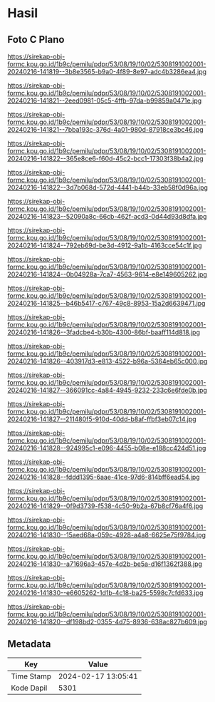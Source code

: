 # Hasil

## Foto C Plano

https://sirekap-obj-formc.kpu.go.id/1b9c/pemilu/pdpr/53/08/19/10/02/5308191002001-20240216-141819--3b8e3565-b9a0-4f89-8e97-adc4b3286ea4.jpg

https://sirekap-obj-formc.kpu.go.id/1b9c/pemilu/pdpr/53/08/19/10/02/5308191002001-20240216-141821--2eed0981-05c5-4ffb-97da-b99859a0471e.jpg

https://sirekap-obj-formc.kpu.go.id/1b9c/pemilu/pdpr/53/08/19/10/02/5308191002001-20240216-141821--7bba193c-376d-4a01-980d-87918ce3bc46.jpg

https://sirekap-obj-formc.kpu.go.id/1b9c/pemilu/pdpr/53/08/19/10/02/5308191002001-20240216-141822--365e8ce6-f60d-45c2-bcc1-17303f38b4a2.jpg

https://sirekap-obj-formc.kpu.go.id/1b9c/pemilu/pdpr/53/08/19/10/02/5308191002001-20240216-141822--3d7b068d-572d-4441-b44b-33eb58f0d96a.jpg

https://sirekap-obj-formc.kpu.go.id/1b9c/pemilu/pdpr/53/08/19/10/02/5308191002001-20240216-141823--52090a8c-66cb-462f-acd3-0d44d93d8dfa.jpg

https://sirekap-obj-formc.kpu.go.id/1b9c/pemilu/pdpr/53/08/19/10/02/5308191002001-20240216-141824--792eb69d-be3d-4912-9a1b-4163cce54c1f.jpg

https://sirekap-obj-formc.kpu.go.id/1b9c/pemilu/pdpr/53/08/19/10/02/5308191002001-20240216-141824--0b04928a-7ca7-4563-9614-e8e149605262.jpg

https://sirekap-obj-formc.kpu.go.id/1b9c/pemilu/pdpr/53/08/19/10/02/5308191002001-20240216-141825--b46b5417-c767-49c8-8953-15a2d6639471.jpg

https://sirekap-obj-formc.kpu.go.id/1b9c/pemilu/pdpr/53/08/19/10/02/5308191002001-20240216-141826--3fadcbe4-b30b-4300-86bf-baaff114d818.jpg

https://sirekap-obj-formc.kpu.go.id/1b9c/pemilu/pdpr/53/08/19/10/02/5308191002001-20240216-141826--403917d3-e813-4522-b96a-5364eb65c000.jpg

https://sirekap-obj-formc.kpu.go.id/1b9c/pemilu/pdpr/53/08/19/10/02/5308191002001-20240216-141827--366091cc-4a84-4945-9232-233c6e6fde0b.jpg

https://sirekap-obj-formc.kpu.go.id/1b9c/pemilu/pdpr/53/08/19/10/02/5308191002001-20240216-141827--211480f5-910d-40dd-b8af-ffbf3eb07c14.jpg

https://sirekap-obj-formc.kpu.go.id/1b9c/pemilu/pdpr/53/08/19/10/02/5308191002001-20240216-141828--924995c1-e096-4455-b08e-e188cc424d51.jpg

https://sirekap-obj-formc.kpu.go.id/1b9c/pemilu/pdpr/53/08/19/10/02/5308191002001-20240216-141828--fddd1395-6aae-41ce-97d6-814bff6ead54.jpg

https://sirekap-obj-formc.kpu.go.id/1b9c/pemilu/pdpr/53/08/19/10/02/5308191002001-20240216-141829--0f9d3739-f538-4c50-9b2a-67b8cf76a4f6.jpg

https://sirekap-obj-formc.kpu.go.id/1b9c/pemilu/pdpr/53/08/19/10/02/5308191002001-20240216-141830--15aed68a-059c-4928-a4a8-6625e75f9784.jpg

https://sirekap-obj-formc.kpu.go.id/1b9c/pemilu/pdpr/53/08/19/10/02/5308191002001-20240216-141830--a71696a3-457e-4d2b-be5a-d16f1362f388.jpg

https://sirekap-obj-formc.kpu.go.id/1b9c/pemilu/pdpr/53/08/19/10/02/5308191002001-20240216-141830--e6605262-1d1b-4c18-ba25-5598c7cfd633.jpg

https://sirekap-obj-formc.kpu.go.id/1b9c/pemilu/pdpr/53/08/19/10/02/5308191002001-20240216-141820--df198bd2-0355-4d75-8936-638ac827b609.jpg


## Metadata

| Key        | Value               |
| ---------- | ------------------- |
| Time Stamp | 2024-02-17 13:05:41 |
| Kode Dapil | 5301                |



